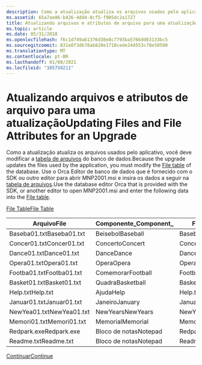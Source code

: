 ```yaml
---
description: Como a atualização atualiza os arquivos usados pelo aplicativo, você deve modificar a tabela de arquivos do banco de dados.
ms.assetid: 65a7ae86-b426-4dd4-8cf5-f905dc2a1727
title: Atualizando arquivos e atributos de arquivo para uma atualização
ms.topic: article
ms.date: 05/31/2018
ms.openlocfilehash: f6c1d749a61376d38e8c7793ba5766dd63133bc5
ms.sourcegitcommit: 831e8f3db78ab820e1710cede244553c70e50500
ms.translationtype: MT
ms.contentlocale: pt-BR
ms.lasthandoff: 01/08/2021
ms.locfileid: "105750211"
---
```

# <a name="updating-files-and-file-attributes-for-an-upgrade"></a><span data-ttu-id="ed4d9-103">Atualizando arquivos e atributos de arquivo para uma atualização</span><span class="sxs-lookup"><span data-stu-id="ed4d9-103">Updating Files and File Attributes for an Upgrade</span></span>

<span data-ttu-id="ed4d9-104">Como a atualização atualiza os arquivos usados pelo aplicativo, você deve modificar a [tabela de arquivos](file-table.md) do banco de dados.</span><span class="sxs-lookup"><span data-stu-id="ed4d9-104">Because the upgrade updates the files used by the application, you must modify the [File table](file-table.md) of the database.</span></span> <span data-ttu-id="ed4d9-105">Use o Orca Editor de banco de dados que é fornecido com o SDK ou outro editor para abrir MNP2001.msi e insira os dados a seguir na [tabela de arquivos](file-table.md).</span><span class="sxs-lookup"><span data-stu-id="ed4d9-105">Use the database editor Orca that is provided with the SDK, or another editor to open MNP2001.msi and enter the following data into the [File table](file-table.md).</span></span>

[<span data-ttu-id="ed4d9-106">File Table</span><span class="sxs-lookup"><span data-stu-id="ed4d9-106">File Table</span></span>](file-table.md)



| <span data-ttu-id="ed4d9-107">Arquivo</span><span class="sxs-lookup"><span data-stu-id="ed4d9-107">File</span></span>         | <span data-ttu-id="ed4d9-108">Componente\_</span><span class="sxs-lookup"><span data-stu-id="ed4d9-108">Component\_</span></span> | <span data-ttu-id="ed4d9-109">FileName</span><span class="sxs-lookup"><span data-stu-id="ed4d9-109">FileName</span></span>     | <span data-ttu-id="ed4d9-110">FileSize</span><span class="sxs-lookup"><span data-stu-id="ed4d9-110">FileSize</span></span> | <span data-ttu-id="ed4d9-111">Versão</span><span class="sxs-lookup"><span data-stu-id="ed4d9-111">Version</span></span> | <span data-ttu-id="ed4d9-112">Idioma</span><span class="sxs-lookup"><span data-stu-id="ed4d9-112">Language</span></span> | <span data-ttu-id="ed4d9-113">Atributos</span><span class="sxs-lookup"><span data-stu-id="ed4d9-113">Attributes</span></span> | <span data-ttu-id="ed4d9-114">Sequência</span><span class="sxs-lookup"><span data-stu-id="ed4d9-114">Sequence</span></span> |
|--------------|-------------|--------------|----------|---------|----------|------------|----------|
| <span data-ttu-id="ed4d9-115">Baseba01.txt</span><span class="sxs-lookup"><span data-stu-id="ed4d9-115">Baseba01.txt</span></span> | <span data-ttu-id="ed4d9-116">Beisebol</span><span class="sxs-lookup"><span data-stu-id="ed4d9-116">Baseball</span></span>    | <span data-ttu-id="ed4d9-117">Baseba01.txt</span><span class="sxs-lookup"><span data-stu-id="ed4d9-117">Baseba01.txt</span></span> | <span data-ttu-id="ed4d9-118">1000</span><span class="sxs-lookup"><span data-stu-id="ed4d9-118">1000</span></span>     |         |          | <span data-ttu-id="ed4d9-119">0</span><span class="sxs-lookup"><span data-stu-id="ed4d9-119">0</span></span>          | <span data-ttu-id="ed4d9-120">1</span><span class="sxs-lookup"><span data-stu-id="ed4d9-120">1</span></span>        |
| <span data-ttu-id="ed4d9-121">Concer01.txt</span><span class="sxs-lookup"><span data-stu-id="ed4d9-121">Concer01.txt</span></span> | <span data-ttu-id="ed4d9-122">Concerto</span><span class="sxs-lookup"><span data-stu-id="ed4d9-122">Concert</span></span>     | <span data-ttu-id="ed4d9-123">Concer01.txt</span><span class="sxs-lookup"><span data-stu-id="ed4d9-123">Concer01.txt</span></span> | <span data-ttu-id="ed4d9-124">1000</span><span class="sxs-lookup"><span data-stu-id="ed4d9-124">1000</span></span>     |         |          | <span data-ttu-id="ed4d9-125">0</span><span class="sxs-lookup"><span data-stu-id="ed4d9-125">0</span></span>          | <span data-ttu-id="ed4d9-126">1</span><span class="sxs-lookup"><span data-stu-id="ed4d9-126">1</span></span>        |
| <span data-ttu-id="ed4d9-127">Dance01.txt</span><span class="sxs-lookup"><span data-stu-id="ed4d9-127">Dance01.txt</span></span>  | <span data-ttu-id="ed4d9-128">Dance</span><span class="sxs-lookup"><span data-stu-id="ed4d9-128">Dance</span></span>       | <span data-ttu-id="ed4d9-129">Dance01.txt</span><span class="sxs-lookup"><span data-stu-id="ed4d9-129">Dance01.txt</span></span>  | <span data-ttu-id="ed4d9-130">1000</span><span class="sxs-lookup"><span data-stu-id="ed4d9-130">1000</span></span>     |         |          | <span data-ttu-id="ed4d9-131">0</span><span class="sxs-lookup"><span data-stu-id="ed4d9-131">0</span></span>          | <span data-ttu-id="ed4d9-132">1</span><span class="sxs-lookup"><span data-stu-id="ed4d9-132">1</span></span>        |
| <span data-ttu-id="ed4d9-133">Opera01.txt</span><span class="sxs-lookup"><span data-stu-id="ed4d9-133">Opera01.txt</span></span>  | <span data-ttu-id="ed4d9-134">Opera</span><span class="sxs-lookup"><span data-stu-id="ed4d9-134">Opera</span></span>       | <span data-ttu-id="ed4d9-135">Opera01.txt</span><span class="sxs-lookup"><span data-stu-id="ed4d9-135">Opera01.txt</span></span>  | <span data-ttu-id="ed4d9-136">1000</span><span class="sxs-lookup"><span data-stu-id="ed4d9-136">1000</span></span>     |         |          | <span data-ttu-id="ed4d9-137">0</span><span class="sxs-lookup"><span data-stu-id="ed4d9-137">0</span></span>          | <span data-ttu-id="ed4d9-138">1</span><span class="sxs-lookup"><span data-stu-id="ed4d9-138">1</span></span>        |
| <span data-ttu-id="ed4d9-139">Footba01.txt</span><span class="sxs-lookup"><span data-stu-id="ed4d9-139">Footba01.txt</span></span> | <span data-ttu-id="ed4d9-140">Comemorar</span><span class="sxs-lookup"><span data-stu-id="ed4d9-140">Football</span></span>    | <span data-ttu-id="ed4d9-141">Footba01.txt</span><span class="sxs-lookup"><span data-stu-id="ed4d9-141">Footba01.txt</span></span> | <span data-ttu-id="ed4d9-142">1000</span><span class="sxs-lookup"><span data-stu-id="ed4d9-142">1000</span></span>     |         |          | <span data-ttu-id="ed4d9-143">0</span><span class="sxs-lookup"><span data-stu-id="ed4d9-143">0</span></span>          | <span data-ttu-id="ed4d9-144">1</span><span class="sxs-lookup"><span data-stu-id="ed4d9-144">1</span></span>        |
| <span data-ttu-id="ed4d9-145">Basket01.txt</span><span class="sxs-lookup"><span data-stu-id="ed4d9-145">Basket01.txt</span></span> | <span data-ttu-id="ed4d9-146">Quadra</span><span class="sxs-lookup"><span data-stu-id="ed4d9-146">Basketball</span></span>  | <span data-ttu-id="ed4d9-147">Basket01.txt</span><span class="sxs-lookup"><span data-stu-id="ed4d9-147">Basket01.txt</span></span> | <span data-ttu-id="ed4d9-148">1000</span><span class="sxs-lookup"><span data-stu-id="ed4d9-148">1000</span></span>     |         |          | <span data-ttu-id="ed4d9-149">0</span><span class="sxs-lookup"><span data-stu-id="ed4d9-149">0</span></span>          | <span data-ttu-id="ed4d9-150">1</span><span class="sxs-lookup"><span data-stu-id="ed4d9-150">1</span></span>        |
| <span data-ttu-id="ed4d9-151">Help.txt</span><span class="sxs-lookup"><span data-stu-id="ed4d9-151">Help.txt</span></span>     | <span data-ttu-id="ed4d9-152">Ajuda</span><span class="sxs-lookup"><span data-stu-id="ed4d9-152">Help</span></span>        | <span data-ttu-id="ed4d9-153">Help.txt</span><span class="sxs-lookup"><span data-stu-id="ed4d9-153">Help.txt</span></span>     | <span data-ttu-id="ed4d9-154">1000</span><span class="sxs-lookup"><span data-stu-id="ed4d9-154">1000</span></span>     |         |          | <span data-ttu-id="ed4d9-155">0</span><span class="sxs-lookup"><span data-stu-id="ed4d9-155">0</span></span>          | <span data-ttu-id="ed4d9-156">1</span><span class="sxs-lookup"><span data-stu-id="ed4d9-156">1</span></span>        |
| <span data-ttu-id="ed4d9-157">Januar01.txt</span><span class="sxs-lookup"><span data-stu-id="ed4d9-157">Januar01.txt</span></span> | <span data-ttu-id="ed4d9-158">Janeiro</span><span class="sxs-lookup"><span data-stu-id="ed4d9-158">January</span></span>     | <span data-ttu-id="ed4d9-159">Januar01.txt</span><span class="sxs-lookup"><span data-stu-id="ed4d9-159">Januar01.txt</span></span> | <span data-ttu-id="ed4d9-160">1000</span><span class="sxs-lookup"><span data-stu-id="ed4d9-160">1000</span></span>     |         |          | <span data-ttu-id="ed4d9-161">0</span><span class="sxs-lookup"><span data-stu-id="ed4d9-161">0</span></span>          | <span data-ttu-id="ed4d9-162">1</span><span class="sxs-lookup"><span data-stu-id="ed4d9-162">1</span></span>        |
| <span data-ttu-id="ed4d9-163">NewYea01.txt</span><span class="sxs-lookup"><span data-stu-id="ed4d9-163">NewYea01.txt</span></span> | <span data-ttu-id="ed4d9-164">NewYears</span><span class="sxs-lookup"><span data-stu-id="ed4d9-164">NewYears</span></span>    | <span data-ttu-id="ed4d9-165">NewYea01.txt</span><span class="sxs-lookup"><span data-stu-id="ed4d9-165">NewYea01.txt</span></span> | <span data-ttu-id="ed4d9-166">1000</span><span class="sxs-lookup"><span data-stu-id="ed4d9-166">1000</span></span>     |         |          | <span data-ttu-id="ed4d9-167">0</span><span class="sxs-lookup"><span data-stu-id="ed4d9-167">0</span></span>          | <span data-ttu-id="ed4d9-168">1</span><span class="sxs-lookup"><span data-stu-id="ed4d9-168">1</span></span>        |
| <span data-ttu-id="ed4d9-169">Memori01.txt</span><span class="sxs-lookup"><span data-stu-id="ed4d9-169">Memori01.txt</span></span> | <span data-ttu-id="ed4d9-170">Memorial</span><span class="sxs-lookup"><span data-stu-id="ed4d9-170">Memorial</span></span>    | <span data-ttu-id="ed4d9-171">Memori01.txt</span><span class="sxs-lookup"><span data-stu-id="ed4d9-171">Memori01.txt</span></span> | <span data-ttu-id="ed4d9-172">1000</span><span class="sxs-lookup"><span data-stu-id="ed4d9-172">1000</span></span>     |         |          | <span data-ttu-id="ed4d9-173">0</span><span class="sxs-lookup"><span data-stu-id="ed4d9-173">0</span></span>          | <span data-ttu-id="ed4d9-174">1</span><span class="sxs-lookup"><span data-stu-id="ed4d9-174">1</span></span>        |
| <span data-ttu-id="ed4d9-175">Redpark.exe</span><span class="sxs-lookup"><span data-stu-id="ed4d9-175">Redpark.exe</span></span>  | <span data-ttu-id="ed4d9-176">Bloco de notas</span><span class="sxs-lookup"><span data-stu-id="ed4d9-176">Notepad</span></span>     | <span data-ttu-id="ed4d9-177">Redpark.exe</span><span class="sxs-lookup"><span data-stu-id="ed4d9-177">Redpark.exe</span></span>  | <span data-ttu-id="ed4d9-178">45328</span><span class="sxs-lookup"><span data-stu-id="ed4d9-178">45328</span></span>    |         |          | <span data-ttu-id="ed4d9-179">0</span><span class="sxs-lookup"><span data-stu-id="ed4d9-179">0</span></span>          | <span data-ttu-id="ed4d9-180">1</span><span class="sxs-lookup"><span data-stu-id="ed4d9-180">1</span></span>        |
| <span data-ttu-id="ed4d9-181">Readme.txt</span><span class="sxs-lookup"><span data-stu-id="ed4d9-181">Readme.txt</span></span>   | <span data-ttu-id="ed4d9-182">Bloco de notas</span><span class="sxs-lookup"><span data-stu-id="ed4d9-182">Notepad</span></span>     | <span data-ttu-id="ed4d9-183">Readme.txt</span><span class="sxs-lookup"><span data-stu-id="ed4d9-183">Readme.txt</span></span>   | <span data-ttu-id="ed4d9-184">1000</span><span class="sxs-lookup"><span data-stu-id="ed4d9-184">1000</span></span>     |         |          | <span data-ttu-id="ed4d9-185">0</span><span class="sxs-lookup"><span data-stu-id="ed4d9-185">0</span></span>          | <span data-ttu-id="ed4d9-186">1</span><span class="sxs-lookup"><span data-stu-id="ed4d9-186">1</span></span>        |



 

[<span data-ttu-id="ed4d9-187">Continuar</span><span class="sxs-lookup"><span data-stu-id="ed4d9-187">Continue</span></span>](updating-components-for-an-upgrade.md)

 

 



